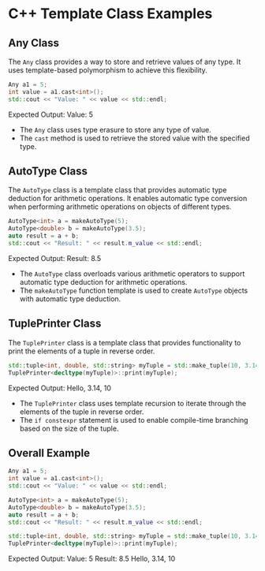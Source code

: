 # C++ Template Class Examples

## Any Class

The `Any` class provides a way to store and retrieve values of any type. It uses template-based polymorphism to achieve this flexibility.

```cpp
Any a1 = 5;
int value = a1.cast<int>();
std::cout << "Value: " << value << std::endl;
```

Expected Output: Value: 5

- The `Any` class uses type erasure to store any type of value.
- The `cast` method is used to retrieve the stored value with the specified type.

## AutoType Class

The `AutoType` class is a template class that provides automatic type deduction for arithmetic operations. It enables automatic type conversion when performing arithmetic operations on objects of different types.

```cpp
AutoType<int> a = makeAutoType(5);
AutoType<double> b = makeAutoType(3.5);
auto result = a + b;
std::cout << "Result: " << result.m_value << std::endl;
```

Expected Output: Result: 8.5

- The `AutoType` class overloads various arithmetic operators to support automatic type deduction for arithmetic operations.
- The `makeAutoType` function template is used to create `AutoType` objects with automatic type deduction.

## TuplePrinter Class

The `TuplePrinter` class is a template class that provides functionality to print the elements of a tuple in reverse order.

```cpp
std::tuple<int, double, std::string> myTuple = std::make_tuple(10, 3.14, "Hello");
TuplePrinter<decltype(myTuple)>::print(myTuple);
```

Expected Output: Hello, 3.14, 10

- The `TuplePrinter` class uses template recursion to iterate through the elements of the tuple in reverse order.
- The `if constexpr` statement is used to enable compile-time branching based on the size of the tuple.

## Overall Example

```cpp
Any a1 = 5;
int value = a1.cast<int>();
std::cout << "Value: " << value << std::endl;

AutoType<int> a = makeAutoType(5);
AutoType<double> b = makeAutoType(3.5);
auto result = a + b;
std::cout << "Result: " << result.m_value << std::endl;

std::tuple<int, double, std::string> myTuple = std::make_tuple(10, 3.14, "Hello");
TuplePrinter<decltype(myTuple)>::print(myTuple);
```

Expected Output:
Value: 5
Result: 8.5
Hello, 3.14, 10
